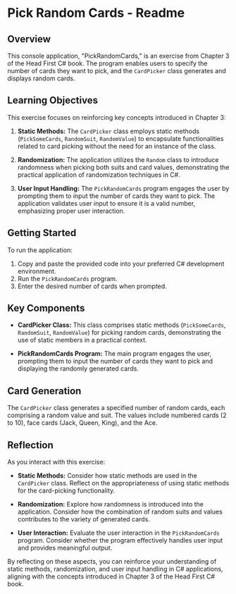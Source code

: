 # Pick Random Cards - Readme

## Overview
This console application, "PickRandomCards," is an exercise from Chapter 3 of the Head First C# book. The program enables users to specify the number of cards they want to pick, and the `CardPicker` class generates and displays random cards.

## Learning Objectives
This exercise focuses on reinforcing key concepts introduced in Chapter 3:

1. **Static Methods:** The `CardPicker` class employs static methods (`PickSomeCards`, `RandomSuit`, `RandomValue`) to encapsulate functionalities related to card picking without the need for an instance of the class.

2. **Randomization:** The application utilizes the `Random` class to introduce randomness when picking both suits and card values, demonstrating the practical application of randomization techniques in C#.

3. **User Input Handling:** The `PickRandomCards` program engages the user by prompting them to input the number of cards they want to pick. The application validates user input to ensure it is a valid number, emphasizing proper user interaction.

## Getting Started
To run the application:

1. Copy and paste the provided code into your preferred C# development environment.
2. Run the `PickRandomCards` program.
3. Enter the desired number of cards when prompted.

## Key Components
- **CardPicker Class:** This class comprises static methods (`PickSomeCards`, `RandomSuit`, `RandomValue`) for picking random cards, demonstrating the use of static members in a practical context.

- **PickRandomCards Program:** The main program engages the user, prompting them to input the number of cards they want to pick and displaying the randomly generated cards.

## Card Generation
The `CardPicker` class generates a specified number of random cards, each comprising a random value and suit. The values include numbered cards (2 to 10), face cards (Jack, Queen, King), and the Ace.

## Reflection
As you interact with this exercise:

- **Static Methods:** Consider how static methods are used in the `CardPicker` class. Reflect on the appropriateness of using static methods for the card-picking functionality.

- **Randomization:** Explore how randomness is introduced into the application. Consider how the combination of random suits and values contributes to the variety of generated cards.

- **User Interaction:** Evaluate the user interaction in the `PickRandomCards` program. Consider whether the program effectively handles user input and provides meaningful output.

By reflecting on these aspects, you can reinforce your understanding of static methods, randomization, and user input handling in C# applications, aligning with the concepts introduced in Chapter 3 of the Head First C# book.

